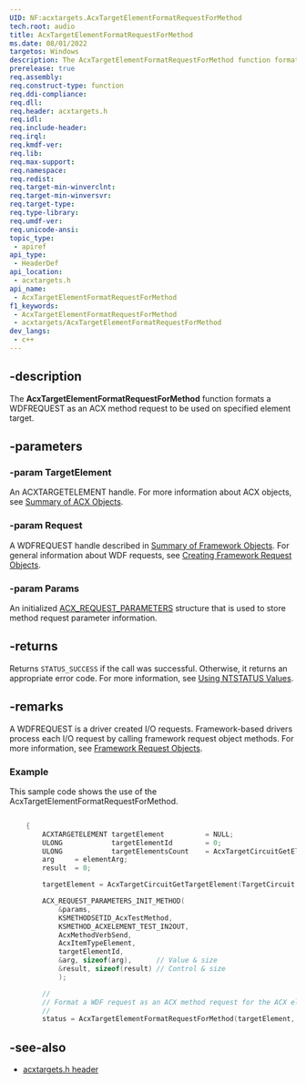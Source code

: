 ```yaml
---
UID: NF:acxtargets.AcxTargetElementFormatRequestForMethod
tech.root: audio
title: AcxTargetElementFormatRequestForMethod
ms.date: 08/01/2022
targetos: Windows
description: The AcxTargetElementFormatRequestForMethod function formats a WDFREQUEST as an ACX method request to be used on specified element target.
prerelease: true
req.assembly: 
req.construct-type: function
req.ddi-compliance: 
req.dll: 
req.header: acxtargets.h
req.idl: 
req.include-header: 
req.irql: 
req.kmdf-ver: 
req.lib: 
req.max-support: 
req.namespace: 
req.redist: 
req.target-min-winverclnt: 
req.target-min-winversvr: 
req.target-type: 
req.type-library: 
req.umdf-ver: 
req.unicode-ansi: 
topic_type:
 - apiref
api_type:
 - HeaderDef
api_location:
 - acxtargets.h
api_name:
 - AcxTargetElementFormatRequestForMethod
f1_keywords:
 - AcxTargetElementFormatRequestForMethod
 - acxtargets/AcxTargetElementFormatRequestForMethod
dev_langs:
 - c++
---
```


## -description

The **AcxTargetElementFormatRequestForMethod** function formats a WDFREQUEST as an ACX method request to be used on specified element target.

## -parameters

### -param TargetElement

An ACXTARGETELEMENT handle. For more information about ACX objects, see [Summary of ACX Objects](/windows-hardware/drivers/audio/acx-summary-of-objects).

### -param Request

A WDFREQUEST handle described in [Summary of Framework Objects](/windows-hardware/drivers/wdf/summary-of-framework-objects). For general information about WDF requests, see [Creating Framework Request Objects](/windows-hardware/drivers/wdf/creating-framework-request-objects).

### -param Params

An initialized [ACX_REQUEST_PARAMETERS](/windows-hardware/drivers/ddi/acxrequest/ns-acxrequest-acx_request_parameters) structure that is used to store method request parameter information.

## -returns

Returns `STATUS_SUCCESS` if the call was successful. Otherwise, it returns an appropriate error code. For more information, see [Using NTSTATUS Values](/windows-hardware/drivers/kernel/using-ntstatus-values).

## -remarks

A WDFREQUEST is a driver created I/O requests. Framework-based drivers process each I/O request by calling framework request object methods. For more information, see [Framework Request Objects](/windows-hardware/drivers/wdf/framework-request-objects).

### Example

This sample code shows the use of the AcxTargetElementFormatRequestForMethod.

```cpp

    {
        ACXTARGETELEMENT targetElement          = NULL;
        ULONG            targetElementId        = 0;
        ULONG            targetElementsCount    = AcxTargetCircuitGetElementsCount(TargetCircuit);
        arg     = elementArg;
        result  = 0;

        targetElement = AcxTargetCircuitGetTargetElement(TargetCircuit, targetElementId);       

        ACX_REQUEST_PARAMETERS_INIT_METHOD(
            &params,
            KSMETHODSETID_AcxTestMethod,
            KSMETHOD_ACXELEMENT_TEST_IN2OUT,
            AcxMethodVerbSend,
            AcxItemTypeElement,
            targetElementId,
            &arg, sizeof(arg),      // Value & size
            &result, sizeof(result) // Control & size
            );  

        //
        // Format a WDF request as an ACX method request for the ACX element target.
        //
        status = AcxTargetElementFormatRequestForMethod(targetElement, req, &params);
```

## -see-also

- [acxtargets.h header](index.md)
 
